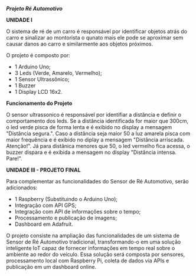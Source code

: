 ***Projeto Ré Automotivo***

**UNIDADE I**  


O sistema de ré de um carro é responsável por identificar objetos atrás do carro e sinalizar ao montorista o qunato mais ele pode se aproximar sem causar danos ao carro e similarmente aos objetos próximos.

O projeto é composto por:
- 1 Arduino Uno;
- 3 Leds (Verde, Amarelo, Vermelho);
- 1 Sensor Ultrassônico;
- 1 Buzzer
- 1 Display LCD 16x2.

**Funcionamento do Projeto**  

O sensor ultrassonico é responsável por identifiar a distância e definir o comportamento dos leds. Se a distância identificada for maior que 300cm, o led verde pisca de forma lenta e é exibido no display a mensagem "Distância segura.". Caso a distância seja maior 50 a luz amarela pisca com maior frequência e é exibido no diplay a mensagem "Distância arriscada. Atenção!". Já para distânica menores que 50, o led vermelho fica acessa, o buzzer dispara e é exibida a mensagem no display "Distância intensa. Pare!".


**UNIDADE III - PROJETO FINAL**  

Para complementar as funcionalidades do Sensor de Ré Automotivo, serão adicionados:

- 1 Raspberry (Substituindo o Arduino Uno);
- Integração com API GPS;
- Integração com API de informações sobre o tempo;
- Processamento e publicação de imagens;
- Dashboard em Adafruit.

O projeto consiste na ampliação das funcionalidades de um sistema de Sensor de Ré Automotivo tradicional, transformando-o em uma solução inteligente IoT capaz de fornecer informações em tempo real sobre o ambiente ao redor do veículo. Essa solução será composta por sensores, processamento local com Raspberry Pi, coleta de dados via APIs e publicação em um dashboard online.
